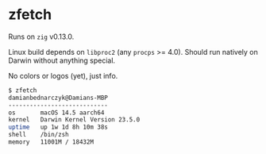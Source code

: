 # zfetch

Runs on `zig` v0.13.0.

Linux build depends on `libproc2` (any `procps` >= 4.0).
Should run natively on Darwin without anything special.

No colors or logos (yet), just info.

```sh
$ zfetch
damianbednarczyk@Damians-MBP
----------------------------
os       macOS 14.5 aarch64
kernel   Darwin Kernel Version 23.5.0
uptime   up 1w 1d 8h 10m 38s
shell    /bin/zsh
memory   11001M / 18432M
```
